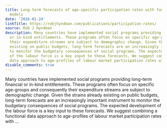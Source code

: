 ```yaml
---
title: Long-term forecasts of age-specific participation rates with functional data
  models
date: '2016-01-24'
linkTitle: https://robjhyndman.com/publications/participation-rates/
source: Rob J Hyndman
description: Many countries have implemented social programs providing long-term financial
  or in-kind entitlements. These programs often focus on specific age-groups and consequently
  their expenditure streams are subject to demographic change. Given the strains already
  existing on public budgets, long-term forecasts are an increasingly important instrument
  to monitor the budgetary consequences of social programs. The expected development
  of the labour force is a key input to these forecasts. We suggest combining a functional
  data approach to age-profiles of labour market participation rates with ...
disable_comments: true
---
```

Many countries have implemented social programs providing long-term financial or in-kind entitlements. These programs often focus on specific age-groups and consequently their expenditure streams are subject to demographic change. Given the strains already existing on public budgets, long-term forecasts are an increasingly important instrument to monitor the budgetary consequences of social programs. The expected development of the labour force is a key input to these forecasts. We suggest combining a functional data approach to age-profiles of labour market participation rates with ...